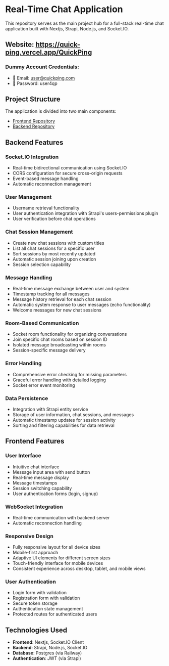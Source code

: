 # Real-Time Chat Application

This repository serves as the main project hub for a full-stack real-time chat application built with Nextjs, Strapi, Node.js, and Socket.IO.

## Website: https://quick-ping.vercel.app/QuickPing
### Dummy Account Credentials:
   - 📧 Email: user@quickping.com
   - 🔑 Password: user4qp

## Project Structure

The application is divided into two main components:
- [Frontend Repository](https://github.com/shyamsundertard/chat-frontend)
- [Backend Repository](https://github.com/shyamsundertard/chat-backend)

## Backend Features

### Socket.IO Integration
- Real-time bidirectional communication using Socket.IO
- CORS configuration for secure cross-origin requests
- Event-based message handling
- Automatic reconnection management

### User Management
- Username retrieval functionality
- User authentication integration with Strapi's users-permissions plugin
- User verification before chat operations

### Chat Session Management
- Create new chat sessions with custom titles
- List all chat sessions for a specific user
- Sort sessions by most recently updated
- Automatic session joining upon creation
- Session selection capability

### Message Handling
- Real-time message exchange between user and system
- Timestamp tracking for all messages
- Message history retrieval for each chat session
- Automatic system response to user messages (echo functionality)
- Welcome messages for new chat sessions

### Room-Based Communication
- Socket room functionality for organizing conversations
- Join specific chat rooms based on session ID
- Isolated message broadcasting within rooms
- Session-specific message delivery

### Error Handling
- Comprehensive error checking for missing parameters
- Graceful error handling with detailed logging
- Socket error event monitoring

### Data Persistence
- Integration with Strapi entity service
- Storage of user information, chat sessions, and messages
- Automatic timestamp updates for session activity
- Sorting and filtering capabilities for data retrieval

## Frontend Features

### User Interface
- Intuitive chat interface
- Message input area with send button
- Real-time message display
- Message timestamps
- Session switching capability
- User authentication forms (login, signup)

### WebSocket Integration
- Real-time communication with backend server
- Automatic reconnection handling

### Responsive Design
- Fully responsive layout for all device sizes
- Mobile-first approach
- Adaptive UI elements for different screen sizes
- Touch-friendly interface for mobile devices
- Consistent experience across desktop, tablet, and mobile views

### User Authentication
- Login form with validation
- Registration form with validation
- Secure token storage
- Authentication state management
- Protected routes for authenticated users

## Technologies Used
- **Frontend**: Nextjs, Socket.IO Client
- **Backend**: Strapi, Node.js, Socket.IO
- **Database**: Postgres (via Railway)
- **Authentication**: JWT (via Strapi)
